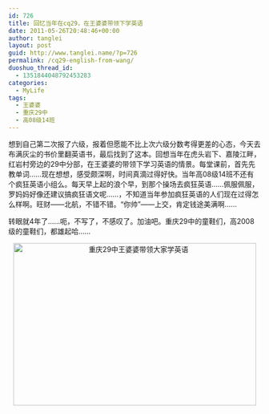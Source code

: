 ```yaml
---
id: 726
title: 回忆当年在cq29，在王婆婆带领下学英语
date: 2011-05-26T20:48:46+00:00
author: tanglei
layout: post
guid: http://www.tanglei.name/?p=726
permalink: /cq29-english-from-wang/
duoshuo_thread_id:
  - 1351844048792453283
categories:
  - MyLife
tags:
  - 王婆婆
  - 重庆29中
  - 高08级14班
---
```

想到自己第二次报了六级，报着但愿能不比上次六级分数考得更差的心态，今天去布满灰尘的书价里翻英语书，最后找到了这本。回想当年在虎头岩下、嘉陵江畔，红岩村旁边的29中分部，在王婆婆的带领下学习英语的情景。每堂课前，首先先教单词……现在想想，感受颇深啊，时间真滴过得好快。当年高08级14班不还有个疯狂英语小组么。每天早上起的浪个早，到那个操场去疯狂英语……佩服佩服，罗妈妈好像还建议搞疯狂语文呢……，不知道当年参加疯狂英语的人们现在过得怎么样啊。旺财——北航，不错不错。“你帅”——上交，肯定钱途美满啊……

转眼就4年了……呃，不写了，不感叹了。加油吧。重庆29中的童鞋们，高2008级的童鞋们，都雄起哈……

<p style="text-align: center;">
  <a href="http://www.tanglei.name/wp-content/uploads/2011/05/cq29-cet-4.jpg" target="_blank"><img class="size-full wp-image-727 aligncenter" title="cq29-cet-4" src="http://www.tanglei.name/wp-content/uploads/2011/05/cq29-cet-4.jpg" alt="重庆29中王婆婆带领大家学英语" width="485" height="324" /></a>
</p>